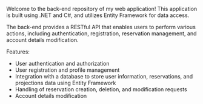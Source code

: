 Welcome to the back-end repository of my web application! This application is built using .NET and C#, and utilizes Entity Framework for data access.

The back-end provides a RESTful API that enables users to perform various actions, including authentication, registration, reservation management, and account details modification.

Features:

- User authentication and authorization
- User registration and profile management
- Integration with a database to store user information, reservations, and projections data using Entity Framework
- Handling of reservation creation, deletion, and modification requests
- Account details modification

